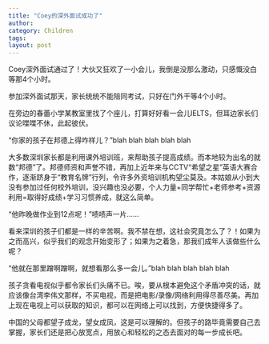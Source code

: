 ```yaml
---
title: "Coey的深外面试成功了"
author:
category: Children
tags: 
layout: post
---
```

Coey深外面试通过了！大伙又狂欢了一小会儿，我倒是没那么激动，只感慨没白等那4个小时。

参加深外面试那天，家长统统不能陪同考试，只好在门外干等4个小时。

在旁边的春蕾小学某教室里找了个座儿，打算好好看一会儿IELTS，但耳边家长们议论喋喋不休，此起彼伏。

“你家的孩子在邦德上得咋样儿？”blah blah blah blah blah

大多数深圳家长都是利用课外培训班，来帮助孩子提高成绩。而本地较为出名的就数“邦德”了。邦德师资和声誉不错，再加上近年来与CCTV“希望之星”英语大赛合作，逐渐跻身于“教育名牌”行列，令许多外资培训机构望尘莫及。本姑娘从小到大没有参加过任何校外培训，没兴趣也没必要，个人力量+同学帮忙+老师参考+资源利用=取得好成绩+学习习惯养成，就这么简单。

“他昨晚做作业到12点呢！”啧啧声一片……

看来深圳的孩子们都是一样的辛苦啊。我不禁在想，这社会究竟怎么了？！如果为之而高兴，似乎我们的观念开始变形了；如果为之着急，那我们成年人该做些什么呢？

“他就在那里蹭啊蹭啊，就想看那么多一会儿。”blah blah blah blah blah

孩子贪看电视似乎都令家长们头痛不已。唉，要从根本避免这个矛盾冲突的话，就应该像台湾李伟文那样，不买电视，而是把电影/录像/网络利用得尽善尽美。再加上现在电视上可以获取的知识，都可以在网络上可以找到，方便快捷得多了。

中国的父母都望子成龙，望女成凤，这是可以理解的。但孩子的路毕竟需要自己去掌握，家长们还是把心放宽点，用放心和轻松的之态去面对的每一步成长吧。

